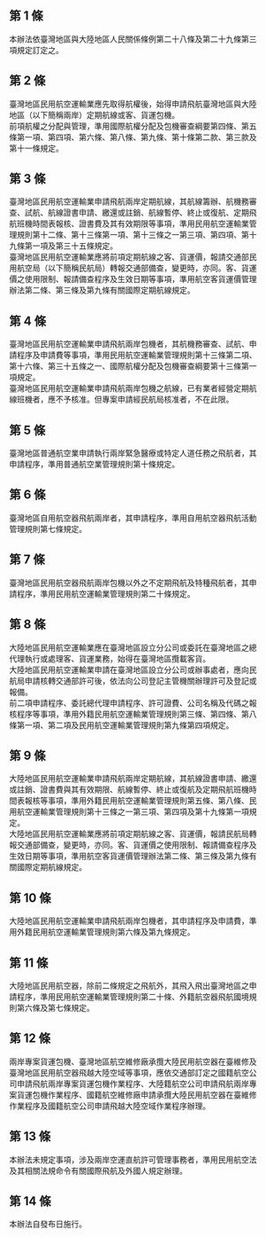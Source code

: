 第 1 條
-------
本辦法依臺灣地區與大陸地區人民關係條例第二十八條及第二十九條第三  
項規定訂定之。

第 2 條
-------
臺灣地區民用航空運輸業應先取得航權後，始得申請飛航臺灣地區與大陸  
地區（以下簡稱兩岸）定期航線或客、貨運包機。  
前項航權之分配與管理，準用國際航權分配及包機審查綱要第四條、第五  
條第一項、第四項、第六條、第八條、第九條、第十條第二款、第三款及  
第十一條規定。

第 3 條
-------
臺灣地區民用航空運輸業申請飛航兩岸定期航線，其航線籌辦、航機務審  
查、試航、航線證書申請、繳還或註銷、航線暫停、終止或復航、定期飛  
航班機時間表報核、證書費及其有效期限等事項，準用民用航空運輸業管  
理規則第十二條、第十三條第一項、第十三條之一第三項、第四項、第十  
九條第一項及第三十五條規定。  
臺灣地區民用航空運輸業應將前項定期航線之客、貨運價，報請交通部民  
用航空局（以下簡稱民航局）轉報交通部備查，變更時，亦同。客、貨運  
價之使用限制、報請備查程序及生效日期等事項，準用航空客貨運價管理  
辦法第二條、第三條及第九條有關國際定期航線規定。

第 4 條
-------
臺灣地區民用航空運輸業申請飛航兩岸包機者，其航機務審查、試航、申  
請程序及申請費等事項，準用民用航空運輸業管理規則第十三條第二項、  
第十六條、第三十五條之一、國際航權分配及包機審查綱要第十三條第一  
項規定。  
臺灣地區民用航空運輸業申請飛航兩岸包機之航線，已有業者經營定期航  
線班機者，應不予核准。但專案申請經民航局核准者，不在此限。

第 5 條
-------
臺灣地區普通航空業申請執行兩岸緊急醫療或特定人道任務之飛航者，其  
申請程序，準用普通航空業管理規則第十條規定。

第 6 條
-------
臺灣地區自用航空器飛航兩岸者，其申請程序，準用自用航空器飛航活動  
管理規則第七條規定。

第 7 條
-------
臺灣地區民用航空器飛航兩岸包機以外之不定期飛航及特種飛航者，其申  
請程序，準用民用航空運輸業管理規則第二十條規定。

第 8 條
-------
大陸地區民用航空運輸業應在臺灣地區設立分公司或委託在臺灣地區之總  
代理執行或處理客、貨運業務，始得在臺灣地區攬載客貨。  
大陸地區民用航空運輸業申請在臺灣地區設立分公司或辦事處者，應向民  
航局申請核轉交通部許可後，依法向公司登記主管機關辦理許可及登記或  
報備。  
前二項申請程序、委託總代理申請程序、許可證費、公司名稱及代碼之報  
核程序等事項，準用外籍民用航空運輸業管理規則第三條、第四條、第八  
條第一項、第二項及民用航空運輸業管理規則第九條第四項規定。

第 9 條
-------
大陸地區民用航空運輸業申請飛航兩岸定期航線，其航線證書申請、繳還  
或註銷、證書費與其有效期限、航線暫停、終止或復航及定期飛航班機時  
間表報核等事項，準用外籍民用航空運輸業管理規則第五條、第八條、民  
用航空運輸業管理規則第十三條之一第三項、第四項及第十九條第一項規  
定。  
大陸地區民用航空運輸業應將前項定期航線之客、貨運價，報請民航局轉  
報交通部備查，變更時，亦同。客、貨運價之使用限制、報請備查程序及  
生效日期等事項，準用航空客貨運價管理辦法第二條、第三條及第九條有  
關國際定期航線規定。

第 10 條
--------
大陸地區民用航空運輸業申請飛航兩岸包機者，其申請程序及申請費，準  
用外籍民用航空運輸業管理規則第六條及第九條規定。

第 11 條
--------
大陸地區民用航空器，除前二條規定之飛航外，其飛入飛出臺灣地區之申  
請程序，準用民用航空運輸業管理規則第二十條、外籍航空器飛航國境規  
則第六條及第七條規定。

第 12 條
--------
兩岸專案貨運包機、臺灣地區航空維修廠承攬大陸民用航空器在臺維修及  
臺灣地區民用航空器飛越大陸空域等事項，應依交通部訂定之國籍航空公  
司申請飛航兩岸專案貨運包機作業程序、大陸籍航空公司申請飛航兩岸專  
案貨運包機作業程序、國籍航空維修廠申請承攬大陸民用航空器在臺維修  
作業程序及國籍航空公司申請飛越大陸空域作業程序辦理。

第 13 條
--------
本辦法未規定事項，涉及兩岸空運直航許可管理事務者，準用民用航空法  
及其相關法規命令有關國際飛航及外國人規定辦理。

第 14 條
--------
本辦法自發布日施行。


